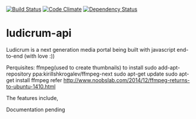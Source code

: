 [![Build Status](https://travis-ci.org/appsflare/ludicrum-api.svg?branch=master)](https://travis-ci.org/appsflare/ludicrum-api)
[![Code Climate](https://codeclimate.com/github/appsflare/ludicrum-api/badges/gpa.svg)](https://codeclimate.com/github/appsflare/ludicrum-api)
[![Dependency Status](https://david-dm.org/appsflare/ludicrum-api.svg)](https://david-dm.org/appsflare/ludicrum-api)

# ludicrum-api

Ludicrum is a next generation media portal being built with javascript end-to-end (with love :))

Perquisites:
ffmpeg(used to create thumbnails)
to install
sudo add-apt-repository ppa:kirillshkrogalev/ffmpeg-next
sudo apt-get update
sudo apt-get install ffmpeg
refer http://www.noobslab.com/2014/12/ffmpeg-returns-to-ubuntu-1410.html


The features include,




Documentation pending
